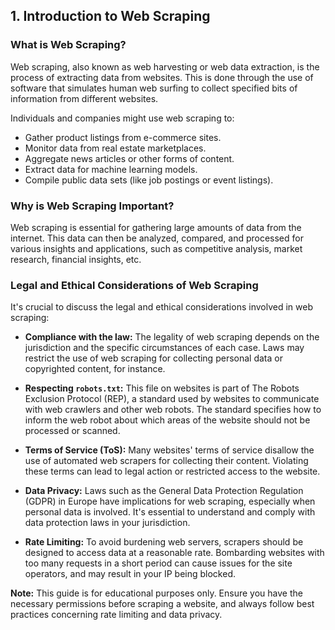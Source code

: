## 1. Introduction to Web Scraping

### What is Web Scraping?

Web scraping, also known as web harvesting or web data extraction, is the process of extracting data from websites. This is done through the use of software that simulates human web surfing to collect specified bits of information from different websites.

Individuals and companies might use web scraping to:

-   Gather product listings from e-commerce sites.
-   Monitor data from real estate marketplaces.
-   Aggregate news articles or other forms of content.
-   Extract data for machine learning models.
-   Compile public data sets (like job postings or event listings).

### Why is Web Scraping Important?

Web scraping is essential for gathering large amounts of data from the internet. This data can then be analyzed, compared, and processed for various insights and applications, such as competitive analysis, market research, financial insights, etc.

### Legal and Ethical Considerations of Web Scraping

It's crucial to discuss the legal and ethical considerations involved in web scraping:

-   **Compliance with the law:** The legality of web scraping depends on the jurisdiction and the specific circumstances of each case. Laws may restrict the use of web scraping for collecting personal data or copyrighted content, for instance.
    
-   **Respecting `robots.txt`:** This file on websites is part of The Robots Exclusion Protocol (REP), a standard used by websites to communicate with web crawlers and other web robots. The standard specifies how to inform the web robot about which areas of the website should not be processed or scanned.
    
-   **Terms of Service (ToS):** Many websites' terms of service disallow the use of automated web scrapers for collecting their content. Violating these terms can lead to legal action or restricted access to the website.
    
-   **Data Privacy:** Laws such as the General Data Protection Regulation (GDPR) in Europe have implications for web scraping, especially when personal data is involved. It's essential to understand and comply with data protection laws in your jurisdiction.
    
-   **Rate Limiting:** To avoid burdening web servers, scrapers should be designed to access data at a reasonable rate. Bombarding websites with too many requests in a short period can cause issues for the site operators, and may result in your IP being blocked.
    

**Note:** This guide is for educational purposes only. Ensure you have the necessary permissions before scraping a website, and always follow best practices concerning rate limiting and data privacy.

